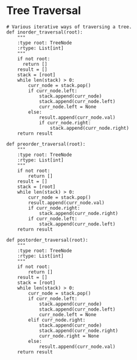 # Tree Traversal

    # Various iterative ways of traversing a tree.
    def inorder_traversal(root):
        """
        :type root: TreeNode
        :rtype: List[int]
        """
        if not root:
          return []
        result = []
        stack = [root]
        while len(stack) > 0:
            curr_node = stack.pop()
            if curr_node.left:
                stack.append(curr_node)
                stack.append(curr_node.left)
                curr_node.left = None
            else:
                result.append(curr_node.val)
                if curr_node.right:
                    stack.append(curr_node.right)
        return result

    def preorder_traversal(root):
        """
        :type root: TreeNode
        :rtype: List[int]
        """
        if not root:
            return []
        result = []
        stack = [root]
        while len(stack) > 0:
            curr_node = stack.pop()
            result.append(curr_node.val)
            if curr_node.right:
                stack.append(curr_node.right)
            if curr_node.left:
                stack.append(curr_node.left)
        return result

    def postorder_traversal(root):
        """
        :type root: TreeNode
        :rtype: List[int]
        """
        if not root:
            return []
        result = []
        stack = [root]
        while len(stack) > 0:
            curr_node = stack.pop()
            if curr_node.left:
                stack.append(curr_node)
                stack.append(curr_node.left)
                curr_node.left = None
            elif curr_node.right:
                stack.append(curr_node)
                stack.append(curr_node.right)
                curr_node.right = None
            else:
                result.append(curr_node.val)
        return result
